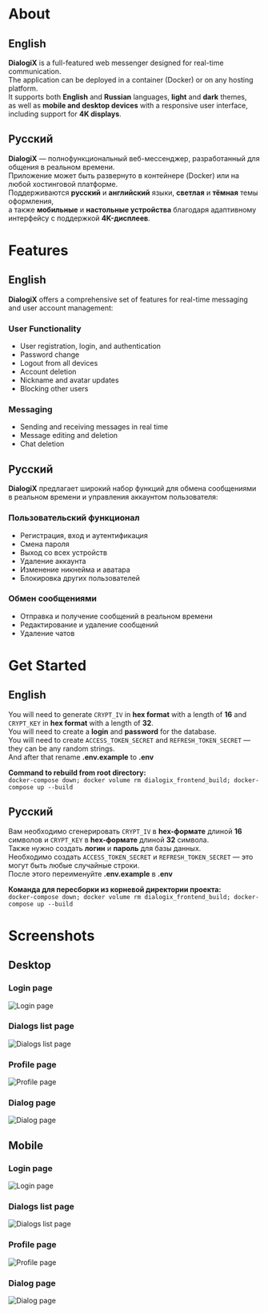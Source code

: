 # About

## English  
**DialogiX** is a full-featured web messenger designed for real-time communication.  
The application can be deployed in a container (Docker) or on any hosting platform.  
It supports both **English** and **Russian** languages, **light** and **dark** themes,  
as well as **mobile and desktop devices** with a responsive user interface, including support for **4K displays**.  

## Русский  
**DialogiX** — полнофункциональный веб-мессенджер, разработанный для общения в реальном времени.  
Приложение может быть развернуто в контейнере (Docker) или на любой хостинговой платформе.  
Поддерживаются **русский** и **английский** языки, **светлая** и **тёмная** темы оформления,  
а также **мобильные** и **настольные устройства** благодаря адаптивному интерфейсу с поддержкой **4K-дисплеев**.  
  
# Features

## English  
**DialogiX** offers a comprehensive set of features for real-time messaging and user account management:  
### User Functionality
- User registration, login, and authentication
- Password change
- Logout from all devices
- Account deletion
- Nickname and avatar updates
- Blocking other users

### Messaging
- Sending and receiving messages in real time
- Message editing and deletion
- Chat deletion
  
## Русский  
**DialogiX** предлагает широкий набор функций для обмена сообщениями в реальном времени и управления аккаунтом пользователя:  

### Пользовательский функционал
- Регистрация, вход и аутентификация
- Смена пароля
- Выход со всех устройств
- Удаление аккаунта
- Изменение никнейма и аватара
- Блокировка других пользователей

### Обмен сообщениями
- Отправка и получение сообщений в реальном времени
- Редактирование и удаление сообщений
- Удаление чатов
  
# Get Started

## English  
You will need to generate `CRYPT_IV` in **hex format** with a length of **16** and `CRYPT_KEY` in **hex format** with a length of **32**.  
You will need to create a **login** and **password** for the database.  
You will need to create `ACCESS_TOKEN_SECRET` and `REFRESH_TOKEN_SECRET` — they can be any random strings.  
And after that rename **.env.example** to **.env**  
  
**Command to rebuild from root directory:**  
`docker-compose down; docker volume rm dialogix_frontend_build; docker-compose up --build`  

## Русский  
Вам необходимо сгенерировать `CRYPT_IV` в **hex-формате** длиной **16** символов и `CRYPT_KEY` в **hex-формате** длиной **32** символа.  
Также нужно создать **логин** и **пароль** для базы данных.  
Необходимо создать `ACCESS_TOKEN_SECRET` и `REFRESH_TOKEN_SECRET` — это могут быть любые случайные строки.  
После этого переименуйте **.env.example** в **.env**

**Команда для пересборки из корневой директории проекта:**  
`docker-compose down; docker volume rm dialogix_frontend_build; docker-compose up --build`  

# Screenshots  

## Desktop  

### Login page
![Login page](./readme/desk-login.jpg)
  
### Dialogs list page
![Dialogs list page](./readme/desk-messages.jpg)
  
### Profile page
![Profile page](./readme/desk-profile.jpg)
  
### Dialog page
![Dialog page](./readme/desk-dialog.jpg)

## Mobile  

### Login page
![Login page](./readme/mobile-login.jpg)
  
### Dialogs list page
![Dialogs list page](./readme/mobile-messages.jpg)
  
### Profile page
![Profile page](./readme/mobile-profile.jpg)
  
### Dialog page
![Dialog page](./readme/mobile-dialog.jpg)
